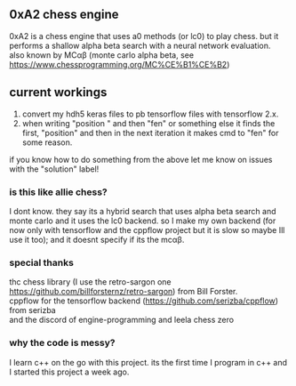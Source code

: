 ## 0xA2 chess engine ##

0xA2 is a chess engine that uses a0 methods (or lc0) to play chess. but it performs a shallow alpha beta search with a neural network evaluation.             
also known by MCαβ (monte carlo alpha beta, see https://www.chessprogramming.org/MC%CE%B1%CE%B2)

## current workings ##
1. convert my hdh5 keras files to pb tensorflow files with tensorflow 2.x.           
2. when writing "position " and then "fen" or something else it finds the first, "position" and then in the next iteration it makes cmd to "fen" for some reason.

if you know how to do something from the above let me know on issues with the "solution" label!  

### is this like allie chess? ###
I dont know. they say its a hybrid search that uses alpha beta search and monte carlo and it uses the lc0 backend. so I make my own backend (for now only with tensorflow and the  cppflow project but it is slow so maybe Ill use it too); and it doesnt specify if its the mcαβ.

### special thanks ###
thc chess library (I use the retro-sargon one https://github.com/billforsternz/retro-sargon) from Bill Forster.              
cppflow for the tensorflow backend (https://github.com/serizba/cppflow) from serizba             
and the discord of engine-programming and leela chess zero

### why the code is messy? ###
I learn c++ on the go with this project. its the first time I program in c++ and I started this project a week ago. 
